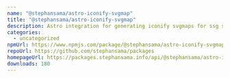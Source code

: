 ```yaml
---
name: "@stephansama/astro-iconify-svgmap"
title: "@stephansama/astro-iconify-svgmap"
description: Astro integration for generating iconify svgmaps for ssg sites
categories:
  - uncategorized
npmUrl: https://www.npmjs.com/package/@stephansama/astro-iconify-svgmap
repoUrl: https://github.com/stephansama/packages
homepageUrl: https://packages.stephansama.info/api/@stephansama/astro-iconify-svgmap
downloads: 180
---
```

